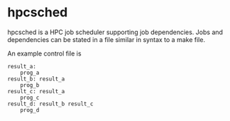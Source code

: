 # hpcsched
hpcsched is a HPC job scheduler supporting job dependencies. Jobs and
dependencies can be stated in a file similar in syntax to a make file.

An example control file is

```
result_a:
    prog_a
result_b: result_a
    prog_b
result_c: result_a
    prog_c
result_d: result_b result_c
    prog_d
```
